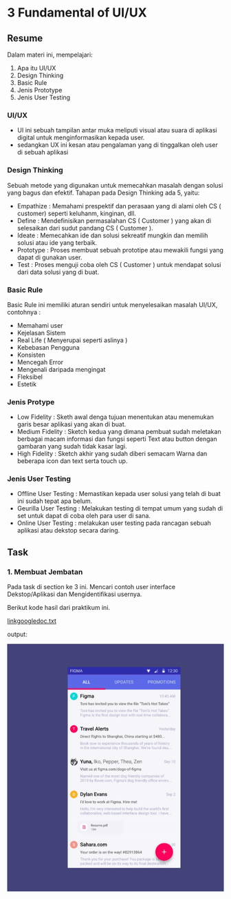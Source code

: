 # 3 Fundamental of UI/UX


## Resume
Dalam materi ini, mempelajari:
1. Apa itu UI/UX
2. Design Thinking
3. Basic Rule
4. Jenis Prototype
5. Jenis User Testing



### UI/UX
-  UI ini sebuah tampilan antar muka meliputi visual atau suara di aplikasi digital untuk menginformasikan kepada user.
- sedangkan UX ini kesan atau pengalaman yang di tinggalkan oleh user di sebuah aplikasi 

 
### Design Thinking
Sebuah metode yang digunakan untuk memecahkan masalah dengan solusi yang bagus dan efektif. Tahapan pada 
Design Thinking ada 5, yaitu:
- Empathize : Memahami prespektif dan perasaan yang di alami oleh CS ( customer) seperti keluhanm, kinginan, dll.
- Define    : Mendefinisikan permasalahan CS ( Customer ) yang akan di selesaikan dari sudut pandang CS ( Customer ).
- Ideate    : Memecahkan ide dan solusi sekreatif mungkin dan memilih solusi atau ide yang terbaik.
- Prototype : Proses membuat sebuah prototipe atau mewakili fungsi yang dapat di gunakan user.
- Test      : Proses menguji coba oleh CS ( Customer ) untuk mendapat solusi dari data solusi yang di buat.

### Basic Rule
Basic Rule ini memiliki aturan sendiri untuk menyelesaikan masalah UI/UX, contohnya :
- Memahami user
- Kejelasan Sistem
- Real Life ( Menyerupai seperti aslinya )
- Kebebasan Pengguna
- Konsisten 
- Mencegah Error
- Mengenali daripada mengingat 
- Fleksibel 
- Estetik

### Jenis Protype
- Low Fidelity : Sketh awal denga tujuan menentukan atau menemukan garis besar aplikasi yang akan di buat.
- Medium Fidelity : Sketch kedua yang dimana pembuat sudah meletakan berbagai macam informasi dan fungsi seperti 
Text atau button dengan gambaran yang sudah tidak kasar lagi.
- High Fidelity : Sketch akhir yang sudah diberi semacam Warna dan beberapa icon dan text serta touch up.

### Jenis User Testing
- Offline User Testing : Memastikan kepada user solusi yang telah di buat ini sudah tepat apa belum.
- Geurilla User Testing : Melakukan testing di tempat umum yang sudah di set untuk dapat di coba oleh para user di sana.
- Online User Testing   : melakukan user testing pada rancagan sebuah aplikasi atau dekstop secara daring.


## Task
### 1. Membuat Jembatan
Pada task di section ke 3 ini. Mencari contoh user interface Dekstop/Aplikasi dan Mengidentifikasi usernya.

Berikut kode hasil dari praktikum ini.

[linkgoogledoc.txt](./pratikum/linkgoogledoc.txt)

output:

![SS2](./screenshots/SS2.jpg)
